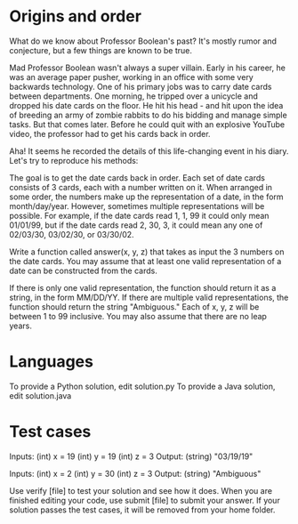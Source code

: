 Origins and order
=================

What do we know about Professor Boolean's past? It's mostly rumor and conjecture, but a few things are known to be true.

Mad Professor Boolean wasn't always a super villain. Early in his career, he was an average paper pusher, working in an office with some very backwards technology. One of his primary jobs was to carry date cards between departments. One morning, he tripped over a unicycle and dropped his date cards on the floor. He hit his head - and hit upon the idea of breeding an army of zombie rabbits to do his bidding and manage simple tasks. But that comes later. Before he could quit with an explosive YouTube video, the professor had to get his cards back in order. 

Aha! It seems he recorded the details of this life-changing event in his diary. Let's try to reproduce his methods:

The goal is to get the date cards back in order. Each set of date cards consists of 3 cards, each with a number written on it. When arranged in some order, the numbers make up the representation of a date, in the form month/day/year. However, sometimes multiple representations will be possible. For example, if the date cards read 1, 1, 99 it could only mean 01/01/99, but if the date cards read 2, 30, 3, it could mean any one of 02/03/30, 03/02/30, or 03/30/02.

Write a function called answer(x, y, z) that takes as input the 3 numbers on the date cards. You may assume that at least one valid representation of a date can be constructed from the cards. 

If there is only one valid representation, the function should return it as a string, in the form MM/DD/YY. If there are multiple valid representations, the function should return the string "Ambiguous." Each of x, y, z will be between 1 to 99 inclusive. You may also assume that there are no leap years.

Languages
=========

To provide a Python solution, edit solution.py
To provide a Java solution, edit solution.java

Test cases
==========

Inputs:
    (int) x = 19
    (int) y = 19
    (int) z = 3
Output:
    (string) "03/19/19"

Inputs:
    (int) x = 2
    (int) y = 30
    (int) z = 3
Output:
    (string) "Ambiguous"

Use verify [file] to test your solution and see how it does. When you are finished editing your code, use submit [file] to submit your answer. If your solution passes the test cases, it will be removed from your home folder.
